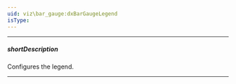 ```yaml
---
uid: viz\bar_gauge:dxBarGaugeLegend
isType: 
---
```

---
##### shortDescription
Configures the legend.

---
<!--
The legend is a component that helps a user identify bars. The legend contains several items, one per bar, each consisting of a colored marker and text showing the bar's argument.

![DevExtreme BarGauge: Legend](/images/bargauge/visual-elements/legend.png)

You can make the legend visible by setting the **legend**.**visible** property to **true**.
-->